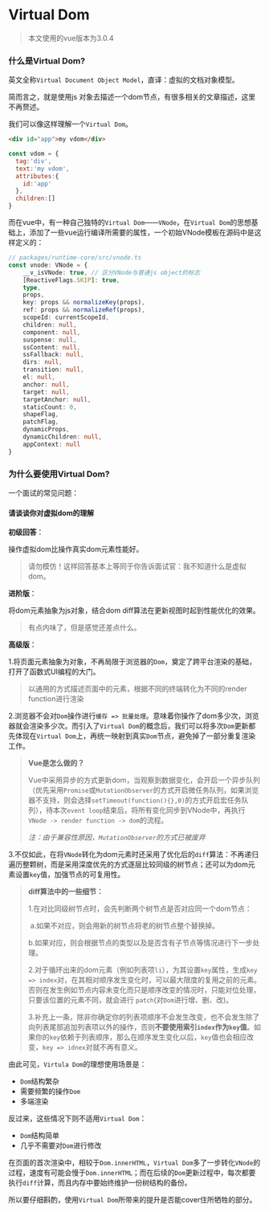 # Virtual Dom



> 本文使用的vue版本为3.0.4



### 什么是Virtual Dom?

英文全称`Virtual Document Object Model`，直译：虚拟的文档对象模型。

简而言之，就是使用js 对象去描述一个dom节点，有很多相关的文章描述，这里不再赘述。

我们可以像这样理解一个`Virtual Dom`。

```html
<div id="app">my vdom</div>
```

```js
const vdom = {
  tag:'div',
  text:'my vdom',
  attributes:{
    id:'app'
  },
  children:[]
}
```



而在vue中，有一种自己独特的`Virtual Dom`——`VNode`，在`Virtual Dom`的思想基础上，添加了一些vue运行编译所需要的属性，一个初始VNode模板在源码中是这样定义的：

```typescript
// packages/runtime-core/src/vnode.ts
const vnode: VNode = {
    __v_isVNode: true, // 区分VNode与普通js object的标志
    [ReactiveFlags.SKIP]: true,
    type,
    props,
    key: props && normalizeKey(props),
    ref: props && normalizeRef(props),
    scopeId: currentScopeId,
    children: null,
    component: null,
    suspense: null,
    ssContent: null,
    ssFallback: null,
    dirs: null,
    transition: null,
    el: null,
    anchor: null,
    target: null,
    targetAnchor: null,
    staticCount: 0,
    shapeFlag,
    patchFlag,
    dynamicProps,
    dynamicChildren: null,
    appContext: null
}
```



### 为什么要使用Virtual Dom?



一个面试的常见问题：

#### **请谈谈你对虚拟dom的理解**



**初级回答**：

操作虚拟dom比操作真实dom元素性能好。

> 请勿模仿！这样回答基本上等同于你告诉面试官：我不知道什么是虚拟dom。



**进阶版**：

将dom元素抽象为js对象，结合dom diff算法在更新视图时起到性能优化的效果。

> 有点内味了，但是感觉还差点什么。



**高级版**：

1.将页面元素抽象为对象，不再局限于浏览器的`Dom`，奠定了跨平台渲染的基础，打开了函数式UI编程的大门。

> 以通用的方式描述页面中的元素，根据不同的终端转化为不同的render function进行渲染

2.浏览器不会对`Dom`操作进行`缓存 => 批量处理`。意味着你操作了dom多少次，浏览器就会渲染多少次。而引入了`Virtual Dom`的概念后，我们可以将多次`Dom`更新都先体现在`Virtual Dom`上，再统一映射到真实`Dom`节点，避免掉了一部分重复渲染工作。

> **Vue是怎么做的？**
>
> Vue中采用异步的方式更新dom，当观察到数据变化，会开启一个异步队列（优先采用`Promise`或`MutationObserver`的方式开启微任务队列，如果浏览器不支持，则会选择`setTimeout(function(){},0)`的方式开启宏任务队列），待本次`event loop`结束后，将所有变化同步到VNode中，再执行`VNode -> render function -> dom`的流程。
>
> *注：由于兼容性原因，`MutationObserver`的方式已被废弃*

3.不仅如此，在将`VNode`转化为dom元素时还采用了优化后的`diff`算法：不再递归遍历整颗树，而是采用深度优先的方式逐层比较同级的树节点；还可以为dom元素设置`key`值，加强节点的可复用性。

> **diff算法中的一些细节：**
>
> 1.在对比同级树节点时，会先判断两个树节点是否对应同一个dom节点：
>
> ​	a.如果不对应，则会用新的树节点将老的树节点整个替换掉。
>
> ​	b.如果对应，则会根据节点的类型以及是否含有子节点等情况进行下一步处理。
>
> 2.对于循环出来的dom元素（例如列表项`li`），为其设置`key`属性，生成`key => index`对，在其相对顺序发生变化时，可以最大限度的复用之前的元素。否则在发生例如节点内容未变化而只是顺序改变的情况时，只能对位处理，只要该位置的元素不同，就会进行  `patch`(对`Dom`进行增、删、改)。
>
> 3.补充上一条，除非你确定你的列表项顺序不会发生改变，也不会发生除了向列表尾部追加列表项以外的操作，否则**不要使用索引`index`作为`key`值**。如果你的`key`依赖于列表顺序，那么在顺序发生变化以后，`key`值也会相应改变，`key => idnex`对就不再有意义。



由此可见，`Virtula Dom`的理想使用场景是：

+ `Dom`结构繁杂
+ 需要频繁的操作`Dom`
+ 多端渲染



反过来，这些情况下则不适用`Virtual Dom`：

+ `Dom`结构简单
+ 几乎不需要对`Dom`进行修改



在页面的首次渲染中，相较于`Dom.innerHTML`，`Virtual Dom`多了一步转化`VNode`的过程，速度有可能会慢于`Dom.innerHTML`；而在后续的`Dom`更新过程中，每次都要执行`diff`计算，而且内存中要始终维护一份树结构的备份。

所以要仔细斟酌，使用`Virtual Dom`所带来的提升是否能cover住所牺牲的部分。

